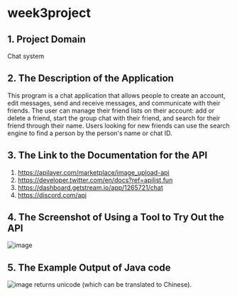 # week3project

## 1. Project Domain

Chat system

## 2. The Description of the Application

This program is a chat application that allows people to create an account, edit messages, send and receive messages, and communicate with their friends. The user can manage their friend lists on their account: add or delete a friend, start the group chat with their friend, and search for their friend through their name. Users looking for new friends can use the search engine to find a person by the person's name or chat ID.

## 3. The Link to the Documentation for the API

1. https://apilayer.com/marketplace/image_upload-api
2.  https://developer.twitter.com/en/docs?ref=apilist.fun
3. https://dashboard.getstream.io/app/1265721/chat
4. https://discord.com/api

## 4. The Screenshot of Using a Tool to Try Out the API

![image](https://github.com/zhaolang05/week3project/assets/113117582/98d38c67-fd33-4b30-8e82-98e31df85f12)

## 5. The Example Output of Java code
![image](https://github.com/zhaolang05/week3project/assets/113117582/c1b19958-b362-4dfe-beaf-9c60bb82b373)
returns unicode (which can be translated to Chinese).
